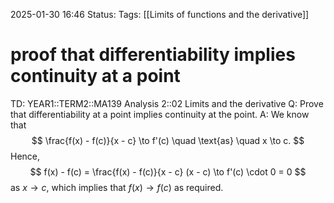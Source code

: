 2025-01-30 16:46
Status: 
Tags: [[Limits of functions and the derivative]]
# proof that differentiability implies continuity at a point

TD: YEAR1::TERM2::MA139 Analysis 2::02 Limits and the derivative
Q: Prove that differentiability at a point implies continuity at the point.
A: We know that
$$
\frac{f(x) - f(c)}{x - c} \to f'(c) \quad \text{as} \quad x \to c.
$$
Hence,
$$
f(x) - f(c) = \frac{f(x) - f(c)}{x - c} (x - c) \to f'(c) \cdot 0 = 0
$$
as $x \to c$, which implies that $f(x) \to f(c)$ as required.
<!--ID: 1738255776924-->

